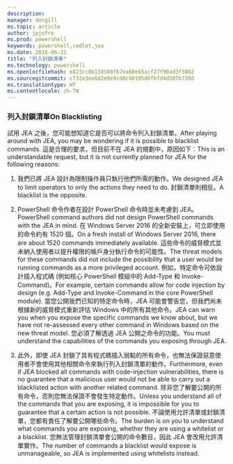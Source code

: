 ```yaml
---
description: 
manager: dongill
ms.topic: article
author: jpjofre
ms.prod: powershell
keywords: powershell,cmdlet,jea
ms.date: 2016-06-22
title: "列入封鎖清單"
ms.technology: powershell
ms.openlocfilehash: e823cc0b130500fb7ea60e65acf27f90ad3f3802
ms.sourcegitcommit: c732e3ee6d2e0e9cd8c40105d6fbfd4d207b730d
ms.translationtype: HT
ms.contentlocale: zh-TW
---
```

### <a name="on-blacklisting"></a><span data-ttu-id="e95ef-103">列入封鎖清單</span><span class="sxs-lookup"><span data-stu-id="e95ef-103">On Blacklisting</span></span>
<span data-ttu-id="e95ef-104">試用 JEA 之後，您可能想知道它是否可以將命令列入封鎖清單。</span><span class="sxs-lookup"><span data-stu-id="e95ef-104">After playing around with JEA, you may be wondering if it is possible to blacklist commands.</span></span>
<span data-ttu-id="e95ef-105">這是合理的要求，但目前不在 JEA 的規劃中，原因如下︰</span><span class="sxs-lookup"><span data-stu-id="e95ef-105">This is an understandable request, but it is not currently planned for JEA for the following reasons:</span></span>

1.  <span data-ttu-id="e95ef-106">我們已將 JEA 設計為限制操作員只執行他們所需的動作。</span><span class="sxs-lookup"><span data-stu-id="e95ef-106">We designed JEA to limit operators to only the actions they need to do.</span></span>
<span data-ttu-id="e95ef-107">封鎖清單則相反。</span><span class="sxs-lookup"><span data-stu-id="e95ef-107">A blacklist is the opposite.</span></span>

2.  <span data-ttu-id="e95ef-108">PowerShell 命令作者在設計 PowerShell 命令時並未考慮到 JEA。</span><span class="sxs-lookup"><span data-stu-id="e95ef-108">PowerShell command authors did not design PowerShell commands with the JEA in mind.</span></span>
<span data-ttu-id="e95ef-109">在 Windows Server 2016 的全新安裝上，可立即使用的命令約有 1520 個。</span><span class="sxs-lookup"><span data-stu-id="e95ef-109">On a fresh install of Windows Server 2016, there are about 1520 commands immediately available.</span></span>
<span data-ttu-id="e95ef-110">這些命令的威脅模式並未納入使用者以提升權限的帳戶身分執行命令的可能性。</span><span class="sxs-lookup"><span data-stu-id="e95ef-110">The threat models for these commands did not include the possibility that a user would be running commands as a more privileged account.</span></span>
<span data-ttu-id="e95ef-111">例如，特定命令可依設計插入程式碼 (例如核心 PowerShell 模組中的 Add-Type 和 Invoke-Command)。</span><span class="sxs-lookup"><span data-stu-id="e95ef-111">For example, certain commands allow for code injection by design (e.g. Add-Type and Invoke-Command in the core PowerShell module).</span></span>
<span data-ttu-id="e95ef-112">當您公開我們已知的特定命令時，JEA 可能會警告您，但我們尚未根據新的威脅模式重新評估 Windows 中的所有其他命令。</span><span class="sxs-lookup"><span data-stu-id="e95ef-112">JEA can warn you when you expose the specific commands we know about, but we have not re-assessed every other command in Windows based on the new threat model.</span></span>
<span data-ttu-id="e95ef-113">您必須了解透過 JEA 公開之命令的功能。</span><span class="sxs-lookup"><span data-stu-id="e95ef-113">You must understand the capabilities of the commands you exposing through JEA.</span></span>  

3.  <span data-ttu-id="e95ef-114">此外，即使 JEA 封鎖了具有程式碼插入弱點的所有命令，也無法保證惡意使用者不會使用其他相關命令來執行列入封鎖清單的動作。</span><span class="sxs-lookup"><span data-stu-id="e95ef-114">Furthermore, even if JEA blocked all commands with code-injection vulnerabilities, there is no guarantee that a malicious user would not be able to carry out a blacklisted action with another related command.</span></span>
<span data-ttu-id="e95ef-115">除非您了解要公開的所有命令，否則您無法保證不會發生特定動作。</span><span class="sxs-lookup"><span data-stu-id="e95ef-115">Unless you understand all of the commands that you are exposing, it is impossible for you to guarantee that a certain action is not possible.</span></span>
<span data-ttu-id="e95ef-116">不論使用允許清單或封鎖清單，您都有責任了解要公開哪些命令。</span><span class="sxs-lookup"><span data-stu-id="e95ef-116">The burden is on you to understand what commands you are exposing, whether they are using a whitelist or a blacklist.</span></span>
<span data-ttu-id="e95ef-117">您無法管理封鎖清單會公開的命令數目，因此 JEA 會改用允許清單實作。</span><span class="sxs-lookup"><span data-stu-id="e95ef-117">The number of commands a blacklist would expose is unmanageable, so JEA is implemented using whitelists instead.</span></span>

